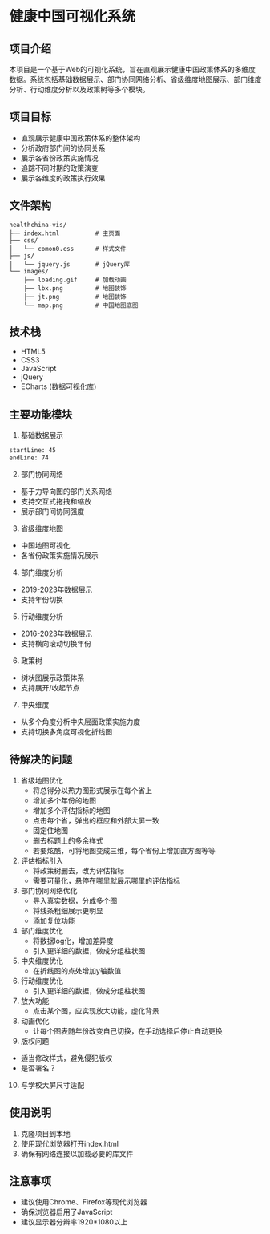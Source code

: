 # 健康中国可视化系统

## 项目介绍
本项目是一个基于Web的可视化系统，旨在直观展示健康中国政策体系的多维度数据。系统包括基础数据展示、部门协同网络分析、省级维度地图展示、部门维度分析、行动维度分析以及政策树等多个模块。

## 项目目标
- 直观展示健康中国政策体系的整体架构
- 分析政府部门间的协同关系
- 展示各省份政策实施情况
- 追踪不同时期的政策演变
- 展示各维度的政策执行效果

## 文件架构
```
healthchina-vis/
├── index.html          # 主页面
├── css/
│   └── comon0.css      # 样式文件
├── js/
│   └── jquery.js       # jQuery库
└── images/
    ├── loading.gif     # 加载动画
    ├── lbx.png         # 地图装饰
    ├── jt.png          # 地图装饰
    └── map.png         # 中国地图底图
```

## 技术栈
- HTML5
- CSS3
- JavaScript
- jQuery
- ECharts (数据可视化库)

## 主要功能模块
1. 基础数据展示
```html:index.html
startLine: 45
endLine: 74
```

2. 部门协同网络
- 基于力导向图的部门关系网络
- 支持交互式拖拽和缩放
- 展示部门间协同强度

3. 省级维度地图
- 中国地图可视化
- 各省份政策实施情况展示

4. 部门维度分析
- 2019-2023年数据展示
- 支持年份切换

5. 行动维度分析
- 2016-2023年数据展示
- 支持横向滚动切换年份

6. 政策树
- 树状图展示政策体系
- 支持展开/收起节点
 
7. 中央维度
- 从多个角度分析中央层面政策实施力度
- 支持切换多角度可视化折线图

## 待解决的问题

1. 省级地图优化
   - 将总得分以热力图形式展示在每个省上
   - 增加多个年份的地图
   - 增加多个评估指标的地图
   - 点击每个省，弹出的框应和外部大屏一致
   - 固定住地图
   - 删去标题上的多余样式
   - 若要炫酷，可将地图变成三维，每个省份上增加直方图等等
2. 评估指标引入
   - 将政策树删去，改为评估指标
   - 需要可量化，悬停在哪里就展示哪里的评估指标
3. 部门协同网络优化
   - 导入真实数据，分成多个图
   - 将线条粗细展示更明显
   - 添加复位功能
4. 部门维度优化
   - 将数据log化，增加差异度
   - 引入更详细的数据，做成分组柱状图
5. 中央维度优化
   - 在折线图的点处增加y轴数值
6. 行动维度优化
   - 引入更详细的数据，做成分组柱状图
7. 放大功能
   - 点击某个图，应实现放大功能，虚化背景
8. 动画优化
   - 让每个图表随年份改变自己切换，在手动选择后停止自动更换
9.  版权问题
   - 适当修改样式，避免侵犯版权
   - 是否署名？
10. 与学校大屏尺寸适配

## 使用说明
1. 克隆项目到本地
2. 使用现代浏览器打开index.html
3. 确保有网络连接以加载必要的库文件

## 注意事项
- 建议使用Chrome、Firefox等现代浏览器
- 确保浏览器启用了JavaScript
- 建议显示器分辨率1920*1080以上
